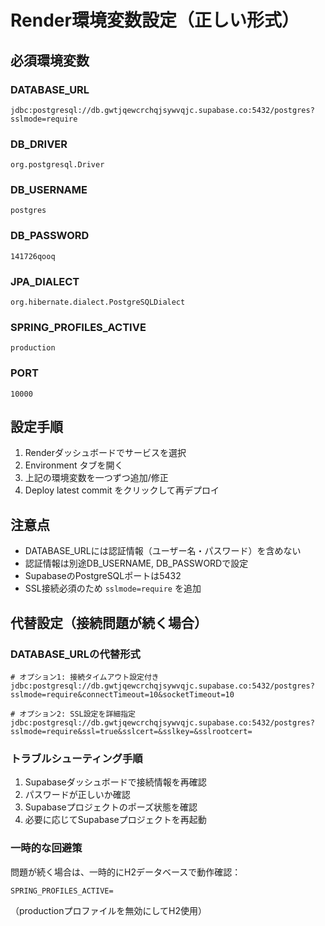 # Render環境変数設定（正しい形式）

## 必須環境変数

### DATABASE_URL
```
jdbc:postgresql://db.gwtjqewcrchqjsywvqjc.supabase.co:5432/postgres?sslmode=require
```

### DB_DRIVER
```
org.postgresql.Driver
```

### DB_USERNAME
```
postgres
```

### DB_PASSWORD
```
141726qooq
```

### JPA_DIALECT
```
org.hibernate.dialect.PostgreSQLDialect
```

### SPRING_PROFILES_ACTIVE
```
production
```

### PORT
```
10000
```

## 設定手順

1. Renderダッシュボードでサービスを選択
2. Environment タブを開く
3. 上記の環境変数を一つずつ追加/修正
4. Deploy latest commit をクリックして再デプロイ

## 注意点

- DATABASE_URLには認証情報（ユーザー名・パスワード）を含めない
- 認証情報は別途DB_USERNAME, DB_PASSWORDで設定
- SupabaseのPostgreSQLポートは5432
- SSL接続必須のため `sslmode=require` を追加

## 代替設定（接続問題が続く場合）

### DATABASE_URLの代替形式
```
# オプション1: 接続タイムアウト設定付き
jdbc:postgresql://db.gwtjqewcrchqjsywvqjc.supabase.co:5432/postgres?sslmode=require&connectTimeout=10&socketTimeout=10

# オプション2: SSL設定を詳細指定
jdbc:postgresql://db.gwtjqewcrchqjsywvqjc.supabase.co:5432/postgres?sslmode=require&ssl=true&sslcert=&sslkey=&sslrootcert=
```

### トラブルシューティング手順
1. Supabaseダッシュボードで接続情報を再確認
2. パスワードが正しいか確認
3. Supabaseプロジェクトのポーズ状態を確認
4. 必要に応じてSupabaseプロジェクトを再起動

### 一時的な回避策
問題が続く場合は、一時的にH2データベースで動作確認：
```
SPRING_PROFILES_ACTIVE=
```
（productionプロファイルを無効にしてH2使用）
